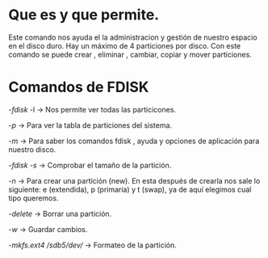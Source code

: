 # **Que es y que permite.**

Este comando nos ayuda el la administracion y gestión de nuestro espacio en el disco duro. Hay un máximo de 4 particiones por disco.
Con este comando se puede crear , eliminar , cambiar, copiar y mover particiones.

# **Comandos de FDISK**

-*fdisk* -l -> Nos permite ver todas las particicones.

-*p* -> Para ver la tabla de particiones del sistema.

-*m* -> Para saber los comandos fdisk , ayuda y opciones de aplicación para nuestro disco.

-*fdisk -s* -> Comprobar el tamaño de la partición.

-*n* -> Para crear una partición (new). En esta después de crearla nos sale lo siguiente: e (extendida), p (primaria) y t
(swap), ya de aquí elegimos cual tipo queremos.

-*delete* -> Borrar una partición.

-*w* -> Guardar cambios.

-*mkfs.ext4 /sdb5/dev/* -> Formateo de la partición.

            
